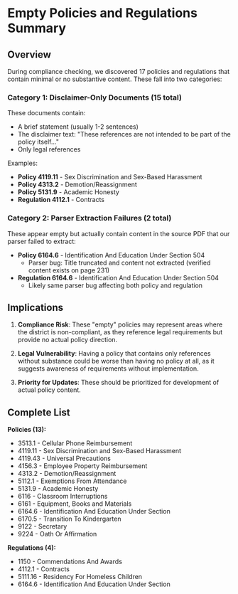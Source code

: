 # Empty Policies and Regulations Summary

## Overview

During compliance checking, we discovered 17 policies and regulations that contain minimal or no substantive content. These fall into two categories:

### Category 1: Disclaimer-Only Documents (15 total)
These documents contain:
- A brief statement (usually 1-2 sentences)
- The disclaimer text: "These references are not intended to be part of the policy itself..."
- Only legal references

Examples:
- **Policy 4119.11** - Sex Discrimination and Sex-Based Harassment
- **Policy 4313.2** - Demotion/Reassignment  
- **Policy 5131.9** - Academic Honesty
- **Regulation 4112.1** - Contracts

### Category 2: Parser Extraction Failures (2 total)
These appear empty but actually contain content in the source PDF that our parser failed to extract:
- **Policy 6164.6** - Identification And Education Under Section 504 
  - Parser bug: Title truncated and content not extracted (verified content exists on page 231)
- **Regulation 6164.6** - Identification And Education Under Section 504
  - Likely same parser bug affecting both policy and regulation

## Implications

1. **Compliance Risk**: These "empty" policies may represent areas where the district is non-compliant, as they reference legal requirements but provide no actual policy direction.

2. **Legal Vulnerability**: Having a policy that contains only references without substance could be worse than having no policy at all, as it suggests awareness of requirements without implementation.

3. **Priority for Updates**: These should be prioritized for development of actual policy content.

## Complete List

**Policies (13):**
- 3513.1 - Cellular Phone Reimbursement
- 4119.11 - Sex Discrimination and Sex-Based Harassment
- 4119.43 - Universal Precautions
- 4156.3 - Employee Property Reimbursement
- 4313.2 - Demotion/Reassignment
- 5112.1 - Exemptions From Attendance
- 5131.9 - Academic Honesty
- 6116 - Classroom Interruptions
- 6161 - Equipment, Books and Materials
- 6164.6 - Identification And Education Under Section
- 6170.5 - Transition To Kindergarten
- 9122 - Secretary
- 9224 - Oath Or Affirmation

**Regulations (4):**
- 1150 - Commendations And Awards
- 4112.1 - Contracts
- 5111.16 - Residency For Homeless Children
- 6164.6 - Identification And Education Under Section